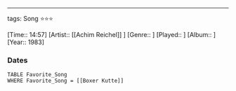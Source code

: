 ---
tags: Song ⭐⭐⭐ 

[Time:: 14:57]
[Artist:: [[Achim Reichel]] ]
[Genre:: ]
[Played:: ]
[Album:: ]
[Year:: 1983]
### Dates
````dataview
TABLE Favorite_Song
WHERE Favorite_Song = [[Boxer Kutte]]
````